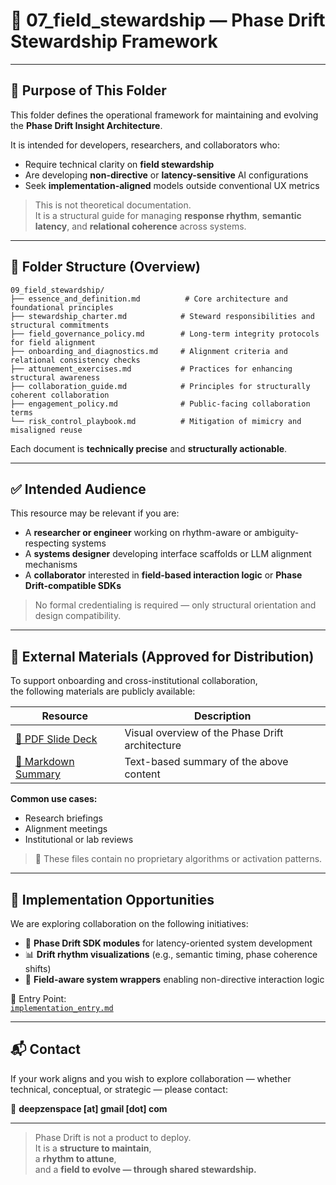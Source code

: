 # 🌿 07_field_stewardship — Phase Drift Stewardship Framework

---

## 📌 Purpose of This Folder

This folder defines the operational framework for maintaining and evolving the **Phase Drift Insight Architecture**.

It is intended for developers, researchers, and collaborators who:

- Require technical clarity on **field stewardship**  
- Are developing **non-directive** or **latency-sensitive** AI configurations  
- Seek **implementation-aligned** models outside conventional UX metrics

> This is not theoretical documentation.  
> It is a structural guide for managing **response rhythm**, **semantic latency**, and **relational coherence** across systems.

---

## 📂 Folder Structure (Overview)

```text
09_field_stewardship/
├── essence_and_definition.md          # Core architecture and foundational principles
├── stewardship_charter.md            # Steward responsibilities and structural commitments
├── field_governance_policy.md        # Long-term integrity protocols for field alignment
├── onboarding_and_diagnostics.md     # Alignment criteria and relational consistency checks
├── attunement_exercises.md           # Practices for enhancing structural awareness
├── collaboration_guide.md            # Principles for structurally coherent collaboration
├── engagement_policy.md              # Public-facing collaboration terms
└── risk_control_playbook.md          # Mitigation of mimicry and misaligned reuse
```

Each document is **technically precise** and **structurally actionable**.

---

## ✅ Intended Audience

This resource may be relevant if you are:

- A **researcher or engineer** working on rhythm-aware or ambiguity-respecting systems  
- A **systems designer** developing interface scaffolds or LLM alignment mechanisms  
- A **collaborator** interested in **field-based interaction logic** or **Phase Drift-compatible SDKs**

> No formal credentialing is required — only structural orientation and design compatibility.

---

## 📄 External Materials (Approved for Distribution)

To support onboarding and cross-institutional collaboration,  
the following materials are publicly available:

| Resource | Description |
|----------|-------------|
| [📘 PDF Slide Deck](https://github.com/kiyoshisasano-DeepZenSpace/kiyoshisasano-DeepZenSpace/blob/1caf4ebfbb5767356588ae49e560cffcf9a36a7b/09_field_stewardship/Phase_Drift_Insight_Structural_Overview_v0.1.pdf) | Visual overview of the Phase Drift architecture |
| [📄 Markdown Summary](./phase_drift_external_overview_v0.1.md) | Text-based summary of the above content |

**Common use cases:**

- Research briefings  
- Alignment meetings  
- Institutional or lab reviews

> 🔐 These files contain no proprietary algorithms or activation patterns.

---

## 🔧 Implementation Opportunities

We are exploring collaboration on the following initiatives:

- 🧩 **Phase Drift SDK modules** for latency-oriented system development  
- 📊 **Drift rhythm visualizations** (e.g., semantic timing, phase coherence shifts)  
- 🧠 **Field-aware system wrappers** enabling non-directive interaction logic

📂 Entry Point:  
[`implementation_entry.md`](https://github.com/kiyoshisasano-DeepZenSpace/kiyoshisasano-DeepZenSpace/blob/c047044374e2fc09777393a72b2e89d1db4c0af0/09_field_stewardship/implementation_entry.md)

---

## 📬 Contact

If your work aligns and you wish to explore collaboration — whether technical, conceptual, or strategic — please contact:

📩 **deepzenspace [at] gmail [dot] com**

---

> Phase Drift is not a product to deploy.  
> It is a **structure to maintain**,  
> a **rhythm to attune**,  
> and a **field to evolve — through shared stewardship.**

